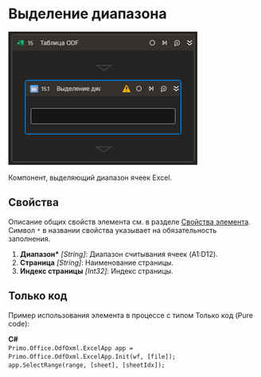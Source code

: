 # Выделение диапазона

![](<../../../../.gitbook/assets1/Cropped-SelectRange.png>)

Компонент, выделяющий диапазон ячеек Excel.

## Свойства
Описание общих свойств элемента см. в разделе [Свойства элемента](https://docs.primo-rpa.ru/primo-rpa/primo-studio/process/elements#svoistva-elementa).\
Символ `*` в названии свойства указывает на обязательность заполнения.

1. **Диапазон\*** *[String]*: Диапазон считывания ячеек (A1:D12).
2. **Страница** *[String]*: Наименование страницы.
3. **Индекс страницы** *[Int32]*: Индекс страницы.

## Только код
Пример использования элемента в процессе с типом Только код (Pure code):  

**C#**  
`Primo.Office.OdfOxml.ExcelApp app = Primo.Office.OdfOxml.ExcelApp.Init(wf, [file]);`  
`app.SelectRange(range, [sheet], [sheetIdx]);`
